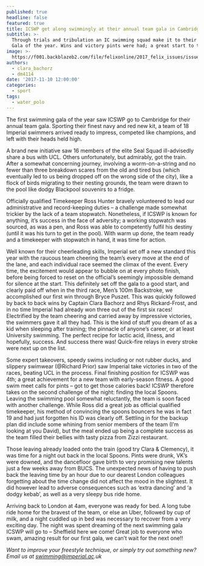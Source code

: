```yaml
---
published: true
headline: false
featured: true
title: ICSWP get along swimmingly at their annual team gala in Cambridge
subtitle: >-
  Through trials and tribulation an IC swimming squad make it to their first
  Gala of the year. Wins and victory pints were had; a great start to the year.
image: >-
  https://f001.backblazeb2.com/file/felixonline/2017_felix_issues/issue_1675/1675_sports_water_polo.jpg
authors:
  - clara_bachorz
  - dm4114
date: '2017-11-10 12:00:00'
categories:
  - sport
tags:
  - water_polo
---
```

The first swimming gala of the year saw ICSWP go to Cambridge for their annual team gala. Sporting their finest navy and red new kit, a team of 18 Imperial swimmers arrived ready to impress, competed like champions, and left with their heads held high.

A brand new initiative saw 16 members of the elite Seal Squad ill-advisedly share a bus with UCL. Others unfortunately, but admirably, got the train. After a somewhat concerning journey, involving a worm-on-a-string and no fewer than three breakdown scares from the old and tired bus (which eventually led to us being dropped off on the wrong side of the city), like a flock of birds migrating to their nesting grounds, the team were drawn to the pool like dodgy Blackpool souvenirs to a fridge.

Officially qualified Timekeeper Ross Hunter bravely volunteered to lead our administrative and record-keeping duties – a challenge made somewhat trickier by the lack of a team stopwatch. Nonetheless, if ICSWP is known for anything, it’s success in the face of adversity; a working stopwatch was sourced, as was a pen, and Ross was able to competently fulfil his destiny (until it was his turn to get in the pool). With warm up done, the team ready and a timekeeper with stopwatch in hand, it was time for action.

Well known for their cheerleading skills, Imperial set off a new standard this year with the raucous team cheering the team’s every move at the end of the lane, and each individual race seemed the climax of the event. Every time, the excitement would appear to bubble on at every photo finish, before being forced to reset on the official’s seemingly impossible demand for silence at the start. This definitely set off the gala to a good start, and clearly paid off when in the third race, Men’s 100m Backstroke, we accomplished our first win through Bryce Puszet. This was quickly followed by back to back wins by Captain Clara Bachorz and Rhys Rickard-Frost, and in no time Imperial had already won three out of the first six races!  Electrified by the team cheering and carried away by impressive victories, the swimmers gave it all they had. This is the kind of stuff you dream of as a kid when sleeping after training; the pinnacle of anyone’s career, or at least University swimming. 
The perfect recipe for lactic acid, illness, and hopefully, success. And success there was! Quick-fire relays in every stroke were next up on the list.

Some expert takeovers, speedy swims including or not rubber ducks, and slippery swimwear (@Richard Prior) saw Imperial take victories in two of the races, beating UCL in the process. Final finishing position for ICSWP was 4th; a great achievement for a new team with early-season fitness. 
A good swim meet calls for pints – got to get those calories back! ICSWP therefore takes on the second challenge of the night: finding the local Spoons. Leaving the swimming pool somewhat reluctantly, the team is soon faced with another challenge. While Ross did a great job as official qualified timekeeper, his method of convincing the spoons bouncers he was in fact 19 and had just forgotten his ID was clearly off. Settling in for the backup plan did include some whining from senior members of the team (I’m looking at you David), but the meal ended up being a complete success as the team filled their bellies with tasty pizza from Zizzi restaurant.

Those leaving already loaded onto the train (good try Clara & Clemency), it was time for a night out back in the local Spoons. Pints were drunk, VK’s were downed, and the dancefloor gave birth to very promising new talents just a few weeks away from BUCS. The unexpected news of having to push back the leaving time by an hour due to our dearest London colleagues forgetting about the time change did not affect the mood in the slightest. It did however lead to adverse consequences such as ‘extra dancing’ and ‘a dodgy kebab’, as well as a very sleepy bus ride home.

Arriving back to London at 4am, everyone was ready for bed. A long tube ride home for the bravest of the team, or else an Uber, followed by cup of milk, and a night cuddled up in bed was necessary to recover from a very exciting day. The night was spent dreaming of the next swimming gala ICSWP will go to – Sheffield here we come! Great job to everyone who swam, amazing result for our first gala, we can’t wait for the next one!!

_Want to improve your freestyle technique, or simply try out something new? Email us at swimming@imperial.ac.uk_
